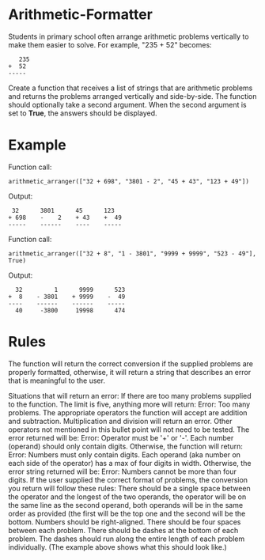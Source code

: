 # Arithmetic-Formatter


Students in primary school often arrange arithmetic problems vertically to make them easier to solve. 
For example, "235 + 52" becomes:
```
   235
+  52
-----
```


Create a function that receives a list of strings that are arithmetic problems and returns the problems arranged vertically and side-by-side. The function should optionally take a second argument. When the second argument is set to **True**, the answers should be displayed.


# Example
Function call:
```
arithmetic_arranger(["32 + 698", "3801 - 2", "45 + 43", "123 + 49"])
```

Output:
```
 32      3801      45      123
+ 698    -    2    + 43    +  49
-----    ------    ----    -----
```

Function call:
```
arithmetic_arranger(["32 + 8", "1 - 3801", "9999 + 9999", "523 - 49"], True)
```

Output:
```
  32         1      9999      523
+  8    - 3801    + 9999    -  49
----    ------    ------    -----
  40     -3800     19998      474
```


# Rules
The function will return the correct conversion if the supplied problems are properly formatted, otherwise, it will return a string that describes an error that is meaningful to the user.

Situations that will return an error:
If there are too many problems supplied to the function. The limit is five, anything more will return: Error: Too many problems.
The appropriate operators the function will accept are addition and subtraction. Multiplication and division will return an error. Other operators not mentioned in this bullet point will not need to be tested. The error returned will be: Error: Operator must be '+' or '-'.
Each number (operand) should only contain digits. Otherwise, the function will return: Error: Numbers must only contain digits.
Each operand (aka number on each side of the operator) has a max of four digits in width. Otherwise, the error string returned will be: Error: Numbers cannot be more than four digits.
If the user supplied the correct format of problems, the conversion you return will follow these rules:
There should be a single space between the operator and the longest of the two operands, the operator will be on the same line as the second operand, both operands will be in the same order as provided (the first will be the top one and the second will be the bottom.
Numbers should be right-aligned.
There should be four spaces between each problem.
There should be dashes at the bottom of each problem. The dashes should run along the entire length of each problem individually. (The example above shows what this should look like.)
